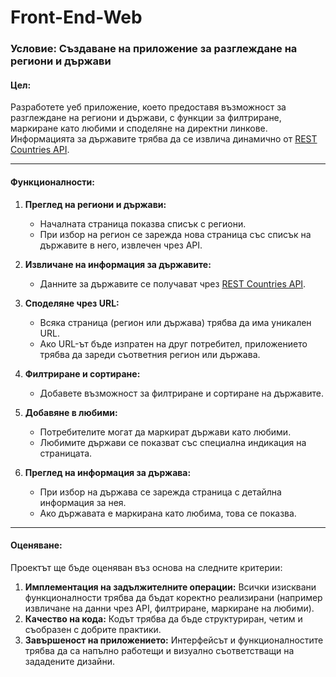 # Front-End-Web
### Условие: Създаване на приложение за разглеждане на региони и държави

#### Цел:
Разработете уеб приложение, което предоставя възможност за разглеждане на региони и държави, с функции за филтриране, маркиране като любими и споделяне на директни линкове. Информацията за държавите трябва да се извлича динамично от [REST Countries API](https://restcountries.com/).

---

#### Функционалности:

1. **Преглед на региони и държави:**
   - Началната страница показва списък с региони.
   - При избор на регион се зарежда нова страница със списък на държавите в него, извлечен чрез API.

2. **Извличане на информация за държавите:**
   - Данните за държавите се получават чрез [REST Countries API](https://restcountries.com/).

3. **Споделяне чрез URL:**
   - Всяка страница (регион или държава) трябва да има уникален URL.
   - Ако URL-ът бъде изпратен на друг потребител, приложението трябва да зареди съответния регион или държава.

4. **Филтриране и сортиране:**
   - Добавете възможност за филтриране и сортиране на държавите.

5. **Добавяне в любими:**
   - Потребителите могат да маркират държави като любими.
   - Любимите държави се показват със специална индикация на страницата.

6. **Преглед на информация за държава:**
   - При избор на държава се зарежда страница с детайлна информация за нея.
   - Ако държавата е маркирана като любима, това се показва.

---

#### Оценяване:
Проектът ще бъде оценяван въз основа на следните критерии:
1. **Имплементация на задължителните операции:** Всички изисквани функционалности трябва да бъдат коректно реализирани (например извличане на данни чрез API, филтриране, маркиране на любими).  
2. **Качество на кода:** Кодът трябва да бъде структуриран, четим и съобразен с добрите практики.
3. **Завършеност на приложението:** Интерфейсът и функционалностите трябва да са напълно работещи и визуално съответстващи на зададените дизайни.  
